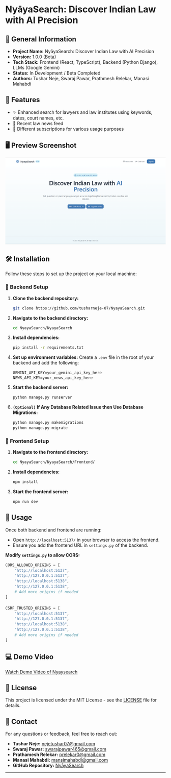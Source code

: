 # NyāyaSearch: Discover Indian Law with AI Precision

## 📌 General Information
- **Project Name:** NyāyaSearch: Discover Indian Law with AI Precision
- **Version:** 1.0.0 (Beta)
- **Tech Stack:** Frontend (React, TypeScript), Backend (Python Django), LLMs (Google Gemini)
- **Status:** In Development / Beta Completed
- **Authors:** Tushar Neje, Swaraj Pawar, Prathmesh Relekar, Manasi Mahabdi

## 📌 Features
- ✨ Enhanced search for lawyers and law institutes using keywords, dates, court names, etc.
- 📰 Recent law news feed
- 🎯 Different subscriptions for various usage purposes

## 🖥️ Preview Screenshot
![NyāyaSearch Screenshot](/Screenshots/ss.png)


## 🛠️ Installation

Follow these steps to set up the project on your local machine:

### 🔧 Backend Setup
1. **Clone the backend repository:**
   ```bash
   git clone https://github.com/tusharneje-07/NyayaSearch.git
   ```
2. **Navigate to the backend directory:**
   ```bash
   cd NyayaSearch/NyayaSearch
   ```
3. **Install dependencies:**
   ```bash
   pip install -r requirements.txt
   ```
4. **Set up environment variables:**
   Create a `.env` file in the root of your backend and add the following:
   ```plaintext
   GEMINI_API_KEY=your_gemini_api_key_here
   NEWS_API_KEY=your_news_api_key_here
   ```
5. **Start the backend server:**
   ```bash
   python manage.py runserver
   ```
6. **`(Optional)` If Any Database Related Issue then Use Database Migrations:**
   ```bash
   python manage.py makemigrations
   python manage.py migrate
   ```

### 🎨 Frontend Setup
1. **Navigate to the frontend directory:**
   ```bash
   cd NyayaSearch/NyayaSearch/Frontend/
   ```
2. **Install dependencies:**
   ```bash
   npm install
   ```
3. **Start the frontend server:**
   ```bash
   npm run dev
   ```

## 🚀 Usage
Once both backend and frontend are running:
- Open `http://localhost:5137/` in your browser to access the frontend.
- Ensure you add the frontend URL in `settings.py` of the backend.

**Modify `settings.py` to allow CORS:**
```python
CORS_ALLOWED_ORIGINS = [
    "http://localhost:5137", 
    "http://127.0.0.1:5137",
    "http://localhost:5138",
    "http://127.0.0.1:5138",
    # Add more origins if needed
]

CSRF_TRUSTED_ORIGINS = [
    "http://localhost:5137",
    "http://127.0.0.1:5137",
    "http://localhost:5138",
    "http://127.0.0.1:5138",
    # Add more origins if needed
]
```

## 💻 Demo Video
[Watch Demo Video of Nyaysearch](https://drive.google.com/file/d/140E2-Ymbh_fOQ3v7OhMJKTlYrFudNOkH/view?usp=drivesdk)


## 📜 License
This project is licensed under the MIT License - see the [LICENSE](LICENSE) file for details.

## 📩 Contact
For any questions or feedback, feel free to reach out:
- **Tushar Neje:** [nejetushar07@gmail.com](mailto:nejetushar07@gmail.com)
- **Swaraj Pawar:** [swarajpawar465@gmail.com](mailto:swarajpawar465@gmail.com)
- **Prathamesh Relekar:** [prelekar0@gmail.com](mailto:prelekar0@gmail.com)
- **Manasi Mahabdi:** [mansimahabdi@gmail.com](mailto:mansimahabdi@gmail.com)
- **GitHub Repository:** [NyāyaSearch](https://github.com/tusharneje-07/NyayaSearch)

---

